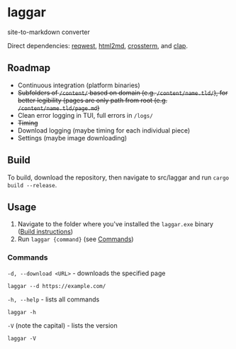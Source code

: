 # laggar
 site-to-markdown converter

Direct dependencies: [reqwest](https://crates.io/crates/reqwest), [html2md](https://crates.io/crates/html2md), [crossterm](https://crates.io/crates/crossterm), and [clap](https://crates.io/crates/clap).

## Roadmap

+ Continuous integration (platform binaries)
+ ~~Subfolders of `/content/` based on domain (e.g. `/content/name.tld/`), for better legibility (pages are only path from root (e.g. `/content/name.tld/page.md`)~~
+ Clean error logging in TUI, full errors in `/logs/`
+ ~~Timing~~
+ Download logging (maybe timing for each individual piece)
+ Settings (maybe image downloading)

## Build

To build, download the repository, then navigate to src/laggar and run `cargo build --release`.

## Usage

1. Navigate to the folder where you've installed the `laggar.exe` binary ([Build instructions](#build))
2. Run `laggar {command}` (see [Commands](#commands))

### Commands

`-d, --download <URL>` - downloads the specified page

```plaintext
laggar --d https://example.com/
```

`-h, --help` - lists all commands

```plaintext
laggar -h
```

`-V` (note the capital) - lists the version

```plaintext
laggar -V
```
